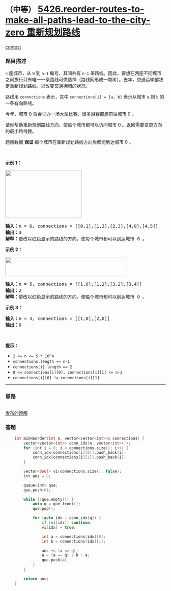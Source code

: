 # `（中等）` [5426.reorder-routes-to-make-all-paths-lead-to-the-city-zero 重新规划路线](https://leetcode-cn.com/problems/reorder-routes-to-make-all-paths-lead-to-the-city-zero/)

[contest](https://leetcode-cn.com/contest/weekly-contest-191/problems/reorder-routes-to-make-all-paths-lead-to-the-city-zero/)

### 题目描述
<p><code>n</code> 座城市，从 <code>0</code> 到 <code>n-1</code> 编号，其间共有 <code>n-1</code> 条路线。因此，要想在两座不同城市之间旅行只有唯一一条路线可供选择（路线网形成一颗树）。去年，交通运输部决定重新规划路线，以改变交通拥堵的状况。</p>

<p>路线用 <code>connections</code> 表示，其中 <code>connections[i] = [a, b]</code> 表示从城市 <code>a</code> 到 <code>b</code> 的一条有向路线。</p>

<p>今年，城市 0 将会举办一场大型比赛，很多游客都想前往城市 0 。</p>

<p>请你帮助重新规划路线方向，使每个城市都可以访问城市 0 。返回需要变更方向的最小路线数。</p>

<p>题目数据 <strong>保证</strong> 每个城市在重新规划路线方向后都能到达城市 0 。</p>

<p>&nbsp;</p>

<p><strong>示例 1：</strong></p>

<p><strong><img style="height: 150px; width: 240px;" src="https://assets.leetcode-cn.com/aliyun-lc-upload/uploads/2020/05/30/sample_1_1819.png" alt=""></strong></p>

<pre><strong>输入：</strong>n = 6, connections = [[0,1],[1,3],[2,3],[4,0],[4,5]]
<strong>输出：</strong>3
<strong>解释：</strong>更改以红色显示的路线的方向，使每个城市都可以到达城市 0 。</pre>

<p><strong>示例 2：</strong></p>

<p><strong><img style="height: 60px; width: 380px;" src="https://assets.leetcode-cn.com/aliyun-lc-upload/uploads/2020/05/30/sample_2_1819.png" alt=""></strong></p>

<pre><strong>输入：</strong>n = 5, connections = [[1,0],[1,2],[3,2],[3,4]]
<strong>输出：</strong>2
<strong>解释：</strong>更改以红色显示的路线的方向，使每个城市都可以到达城市 0 。</pre>

<p><strong>示例 3：</strong></p>

<pre><strong>输入：</strong>n = 3, connections = [[1,0],[2,0]]
<strong>输出：</strong>0
</pre>

<p>&nbsp;</p>

<p><strong>提示：</strong></p>

<ul>
	<li><code>2 <= n <= 5 * 10^4</code></li>
	<li><code>connections.length == n-1</code></li>
	<li><code>connections[i].length == 2</code></li>
	<li><code>0 <= connections[i][0], connections[i][1] <= n-1</code></li>
	<li><code>connections[i][0] != connections[i][1]</code></li>
</ul>


---
### 思路
```
```

[发布的题解](https://leetcode-cn.com/problems/reorder-routes-to-make-all-paths-lead-to-the-city-zero/solution/reorder-routes-by-ikaruga/)

### 答题
``` C++
    int minReorder(int n, vector<vector<int>>& connections) {
        vector<vector<int>> conn_idx(n, vector<int>());
        for (int i = 0; i < connections.size(); i++) {
            conn_idx[connections[i][0]].push_back(i);
            conn_idx[connections[i][1]].push_back(i);
        }

        vector<bool> vi(connections.size(), false);
        int ans = 0;

        queue<int> que;
        que.push(0);

        while (!que.empty()) {
            auto q = que.front();
            que.pop();

            for (auto idx : conn_idx[q]) {
                if (vi[idx]) continue;
                vi[idx] = true;

                int a = connections[idx][0];
                int b = connections[idx][1];

                ans += (a == q);
                a = (a == q) ? b : a;
                que.push(a);
            }
        }

        return ans;
    }
```




